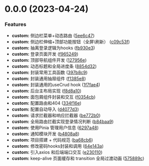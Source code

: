 # 0.0.0 (2023-04-24)


### Features

* **custom:** 侧边栏菜单+动态路由 ([5ee6c47](https://github.com/Lxinyi667/admin-vue/commit/5ee6c4767d198e88dcb46b096ffb7377431129bb))
* **custom:** 侧边栏伸缩+顶部功能按钮（全屏\刷新） ([c09c53f](https://github.com/Lxinyi667/admin-vue/commit/c09c53fd414557e726925b12703c08c2f9d193c0))
* **custom:** 抽离登录逻辑为hooks ([fb930e3](https://github.com/Lxinyi667/admin-vue/commit/fb930e396d50479f6bdf95e999b56f5e369d5974))
* **custom:** 登录页面开发 ([f965249](https://github.com/Lxinyi667/admin-vue/commit/f9652496b4425790ab134b081772c3c737caca8e))
* **custom:** 顶部导航组件开发 ([127956e](https://github.com/Lxinyi667/admin-vue/commit/127956e703b8c7da804f23b37d182ee402bbc4a5))
* **custom:** 动态标题和全局进度条 ([8854d32](https://github.com/Lxinyi667/admin-vue/commit/8854d320628b37cb1e64877e546801e9d0ca145f))
* **custom:** 封装常用工具函数 ([397b8c9](https://github.com/Lxinyi667/admin-vue/commit/397b8c914ee1fb96e4a3263c32de5bf20917cd4b))
* **custom:** 封装通用抽屉组件 ([f1385e8](https://github.com/Lxinyi667/admin-vue/commit/f1385e83cd51f8972df1fcf0c4c866adc8b7a7fc))
* **custom:** 封装通用的useCrud hook ([1f7fae4](https://github.com/Lxinyi667/admin-vue/commit/1f7fae43ee4d370a737cd6f71ebb13c2f9e97ba2))
* **custom:** 后台主布局实现 ([f8d8a10](https://github.com/Lxinyi667/admin-vue/commit/f8d8a10cbf6eefa83a1efd1c2501e4748b5058c0))
* **custom:** 面包屑组件封装和交互 ([f0354cb](https://github.com/Lxinyi667/admin-vue/commit/f0354cbb582229dddb670588ab7b3d298ad1ecc0))
* **custom:** 配置路由和404 ([334f16e](https://github.com/Lxinyi667/admin-vue/commit/334f16ed81159bfd41d813a622bffb21785ba8de))
* **custom:** 配置自动导入 ([d4077d3](https://github.com/Lxinyi667/admin-vue/commit/d4077d3fdc1d8fd76c4e54b8a9a5460f80ca00c5))
* **custom:** 请求拦截器和响应拦截器 ([be772b0](https://github.com/Lxinyi667/admin-vue/commit/be772b0e61873a0bb22ee8784a32e95f9737f6dd))
* **custom:** 全局路由拦截实现登录情况判断 ([b84baa9](https://github.com/Lxinyi667/admin-vue/commit/b84baa9533b0456c91d3c27a1079eff902641356))
* **custom:** 使用Pinia 管理用户信息 ([6297a48](https://github.com/Lxinyi667/admin-vue/commit/6297a48dc778edd7e8e34bf5ad11635d65674dfa))
* **custom:** 通知模块开发 ([b4808a8](https://github.com/Lxinyi667/admin-vue/commit/b4808a8f8d75f3feae81d6a4acf3f288d9abe679))
* **custom:** 项目搭建 + 代码规范 ([ba68cb6](https://github.com/Lxinyi667/admin-vue/commit/ba68cb6bc2b6569c69b4670ba4e3b6b892bcb869))
* **custom:** 修改密码hooks封装和调用 ([64e143a](https://github.com/Lxinyi667/admin-vue/commit/64e143a8bb6052b3d60a15fff9559316f6454db1))
* **custom:** 引入axios 和后端端口交互 ([e230110](https://github.com/Lxinyi667/admin-vue/commit/e2301109570af7d5e389b7312e713a74bf3a27b0))
* **custom:** keep-alive 页面缓存和 transition 全局过渡动画 ([575889c](https://github.com/Lxinyi667/admin-vue/commit/575889c455ce65847488283768395776ea1d4f73))



